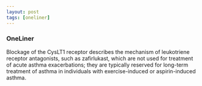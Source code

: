 ```yaml
---
layout: post
tags: [oneliner]
---
```



### OneLiner

Blockage of the CysLT1 receptor describes the mechanism of leukotriene receptor antagonists, such as zafirlukast, which are not used for treatment of acute asthma exacerbations; they are typically reserved for long-term treatment of asthma in individuals with exercise-induced or aspirin-induced asthma.
